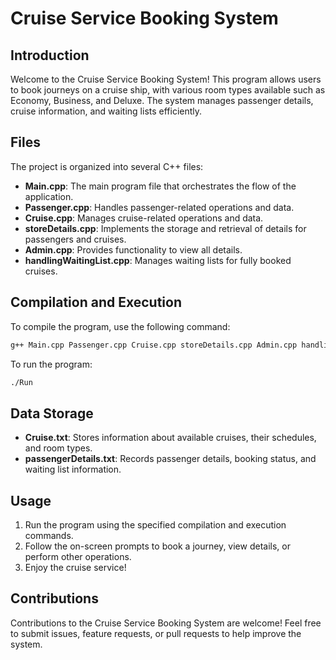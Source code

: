 # Cruise Service Booking System

## Introduction

Welcome to the Cruise Service Booking System! This program allows users to book journeys on a cruise ship, with various room types available such as Economy, Business, and Deluxe. The system manages passenger details, cruise information, and waiting lists efficiently.

## Files

The project is organized into several C++ files:

- **Main.cpp**: The main program file that orchestrates the flow of the application.
- **Passenger.cpp**: Handles passenger-related operations and data.
- **Cruise.cpp**: Manages cruise-related operations and data.
- **storeDetails.cpp**: Implements the storage and retrieval of details for passengers and cruises.
- **Admin.cpp**: Provides functionality to view all details.
- **handlingWaitingList.cpp**: Manages waiting lists for fully booked cruises.

## Compilation and Execution

To compile the program, use the following command:

```bash
g++ Main.cpp Passenger.cpp Cruise.cpp storeDetails.cpp Admin.cpp handlingWaitingList.cpp -o Run
```

To run the program:

```bash
./Run
```

## Data Storage

- **Cruise.txt**: Stores information about available cruises, their schedules, and room types.
- **passengerDetails.txt**: Records passenger details, booking status, and waiting list information.

## Usage

1. Run the program using the specified compilation and execution commands.
2. Follow the on-screen prompts to book a journey, view details, or perform other operations.
3. Enjoy the cruise service!

## Contributions

Contributions to the Cruise Service Booking System are welcome! Feel free to submit issues, feature requests, or pull requests to help improve the system.
